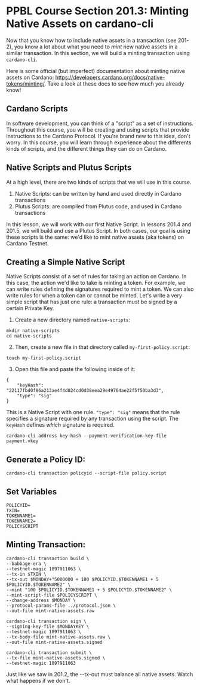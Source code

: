 # PPBL Course Section 201.3: Minting Native Assets on cardano-cli

Now that you know how to include native assets in a transaction (see 201-2), you know a lot about what you need to *mint* new native assets in a similar transaction. In this section, we will build a minting transaction using `cardano-cli`.

Here is some official (but imperfect) documentation about minting native assets on Cardano: https://developers.cardano.org/docs/native-tokens/minting/. Take a look at these docs to see how much you already know!

## Cardano Scripts

In software development, you can think of a "script" as a set of instructions. Throughout this course, you will be creating and using scripts that provide instructions to the Cardano Protocol. If you're brand new to this idea, don't worry. In this course, you will learn through experience about the differents kinds of scripts, and the different things they can do on Cardano.

## Native Scripts and Plutus Scripts
At a high level, there are two kinds of scripts that we will use in this course.
1. Native Scripts: can be written by hand and used directly in Cardano transactions
2. Plutus Scripts: are compiled from Plutus code, and used in Cardano transactions

In this lesson, we will work with our first Native Script. In lessons 201.4 and 201.5, we will build and use a Plutus Script. In both cases, our goal is using these scripts is the same: we'd like to mint native assets (aka tokens) on Cardano Testnet.

## Creating a Simple Native Script
Native Scripts consist of a set of rules for taking an action on Cardano. In this case, the action we'd like to take is minting a token. For example, we can write rules defining the signatures required to mint a token. We can also write rules for when a token can or cannot be minted. Let's write a very simple script that has just one rule: a transaction must be signed by a certain Private Key.

1. Create a new directory named `native-scripts`:
```
mkdir native-scripts
cd native-scripts
```
2. Then, create a new file in that directory called `my-first-policy.script`:
```
touch my-first-policy.script
```
3. Open this file and paste the following inside of it:
```
{
    "keyHash": "22117fbd0f86a213ae4f4d824cd0d38eea29e49764ae22f5f50ba3d3",
    "type": "sig"
}
```
This is a Native Script with one rule. `"type": "sig"` means that the rule specifies a signature required by any transaction using the script. The `keyHash` defines *which* signature is required.




```
cardano-cli address key-hash --payment-verification-key-file payment.vkey
```





## Generate a Policy ID:
```
cardano-cli transaction policyid --script-file policy.script
```

## Set Variables
```
POLICYID=
TXIN=
TOKENNAME1=
TOKENNAME2=
POLICYSCRIPT
```

## Minting Transaction:
```
cardano-cli transaction build \
--babbage-era \
--testnet-magic 1097911063 \
--tx-in $TXIN \
--tx-out $MONDAY+"5000000 + 100 $POLICYID.$TOKENNAME1 + 5 $POLICYID.$TOKENNAME2" \
--mint "100 $POLICYID.$TOKENNAME1 + 5 $POLICYID.$TOKENNAME2" \
--mint-script-file $POLICYSCRIPT \
--change-address $MONDAY \
--protocol-params-file ../protocol.json \
--out-file mint-native-assets.raw

cardano-cli transaction sign \
--signing-key-file $MONDAYKEY \
--testnet-magic 1097911063 \
--tx-body-file mint-native-assets.raw \
--out-file mint-native-assets.signed

cardano-cli transaction submit \
--tx-file mint-native-assets.signed \
--testnet-magic 1097911063

```

Just like we saw in 201.2, the --tx-out must balance all native assets. Watch what happens if we don't.